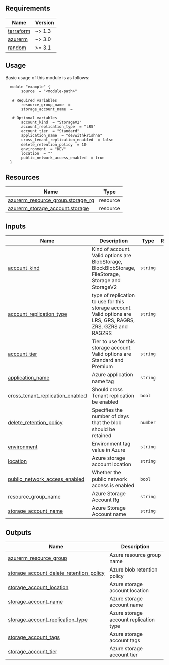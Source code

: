 <!-- BEGIN_AUTOMATED_TF_DOCS_BLOCK -->
## Requirements

| Name | Version |
|------|---------|
| <a name="requirement_terraform"></a> [terraform](#requirement_terraform) | ~> 1.3 |
| <a name="requirement_azurerm"></a> [azurerm](#requirement_azurerm) | ~> 3.0 |
| <a name="requirement_random"></a> [random](#requirement_random) | >= 3.1 |
## Usage
Basic usage of this module is as follows:
  ```hcl
    module "example" {
      	 source  = "<module-path>"
      
	 # Required variables
      	 resource_group_name  = 
      	 storage_account_name  = 
      
	 # Optional variables
      	 account_kind  = "StorageV2"
      	 account_replication_type  = "LRS"
      	 account_tier  = "Standard"
      	 application_name  = "devwithkrishna"
      	 cross_tenant_replication_enabled  = false
      	 delete_retention_policy  = 10
      	 environment  = "DEV"
      	 location  = ""
      	 public_network_access_enabled  = true
    }
  ```

## Resources

| Name | Type |
|------|------|
| [azurerm_resource_group.storage_rg](https://registry.terraform.io/providers/hashicorp/azurerm/latest/docs/resources/resource_group) | resource |
| [azurerm_storage_account.storage](https://registry.terraform.io/providers/hashicorp/azurerm/latest/docs/resources/storage_account) | resource |

## Inputs

| Name | Description | Type | Required |
|------|-------------|------|:--------:|
| <a name="input_account_kind"></a> [account_kind](#input_account_kind) | Kind of account. Valid options are BlobStorage, BlockBlobStorage, FileStorage, Storage and StorageV2 | `string` | no |
| <a name="input_account_replication_type"></a> [account_replication_type](#input_account_replication_type) | type of replication to use for this storage account. Valid options are LRS, GRS, RAGRS, ZRS, GZRS and RAGZRS | `string` | no |
| <a name="input_account_tier"></a> [account_tier](#input_account_tier) | Tier to use for this storage account. Valid options are Standard and Premium | `string` | no |
| <a name="input_application_name"></a> [application_name](#input_application_name) | Azure application name tag | `string` | no |
| <a name="input_cross_tenant_replication_enabled"></a> [cross_tenant_replication_enabled](#input_cross_tenant_replication_enabled) | Should cross Tenant replication be enabled | `bool` | no |
| <a name="input_delete_retention_policy"></a> [delete_retention_policy](#input_delete_retention_policy) | Specifies the number of days that the blob should be retained | `number` | no |
| <a name="input_environment"></a> [environment](#input_environment) | Environment tag value in Azure | `string` | no |
| <a name="input_location"></a> [location](#input_location) | Azure storage account location | `string` | no |
| <a name="input_public_network_access_enabled"></a> [public_network_access_enabled](#input_public_network_access_enabled) | Whether the public network access is enabled | `bool` | no |
| <a name="input_resource_group_name"></a> [resource_group_name](#input_resource_group_name) | Azure Storage Account Rg | `string` | yes |
| <a name="input_storage_account_name"></a> [storage_account_name](#input_storage_account_name) | Azure Storage Account name | `string` | yes |

## Outputs

| Name | Description |
|------|-------------|
| <a name="output_azurerm_resource_group"></a> [azurerm_resource_group](#output_azurerm_resource_group) | Azure resource group name |
| <a name="output_storage_account_delete_retention_policy"></a> [storage_account_delete_retention_policy](#output_storage_account_delete_retention_policy) | Azure blob retention policy |
| <a name="output_storage_account_location"></a> [storage_account_location](#output_storage_account_location) | Azure storage account location |
| <a name="output_storage_account_name"></a> [storage_account_name](#output_storage_account_name) | Azure storage account name |
| <a name="output_storage_account_replication_type"></a> [storage_account_replication_type](#output_storage_account_replication_type) | Azure storage account replication type |
| <a name="output_storage_account_tags"></a> [storage_account_tags](#output_storage_account_tags) | Azure storage account tags |
| <a name="output_storage_account_tier"></a> [storage_account_tier](#output_storage_account_tier) | Azure storage account tier |
<!-- END_AUTOMATED_TF_DOCS_BLOCK -->